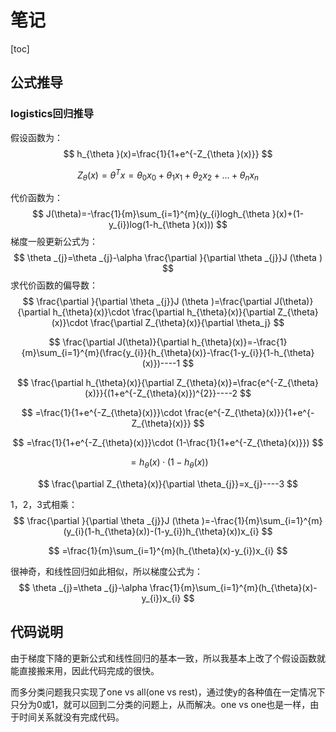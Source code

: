 # 笔记

[toc]

## 公式推导

### logistics回归推导

假设函数为：
$$
h_{\theta }(x)=\frac{1}{1+e^{-Z_{\theta }(x)}}
$$

$$
Z_{\theta }(x)=\theta ^{T}x=\theta _{0}x_{0}+\theta _{1}x_{1}+\theta _{2}x_{2}+...+\theta _{n}x_{n}
$$

代价函数为：
$$
J(\theta)=-\frac{1}{m}\sum_{i=1}^{m}(y_{i}logh_{\theta }(x)+(1-y_{i})log(1-h_{\theta }(x)))
$$
梯度一般更新公式为：
$$
\theta _{j}=\theta _{j}-\alpha \frac{\partial }{\partial \theta _{j}}J (\theta )
$$
求代价函数的偏导数：
$$
\frac{\partial }{\partial \theta _{j}}J (\theta )=\frac{\partial J(\theta)}{\partial h_{\theta}(x)}\cdot \frac{\partial h_{\theta}(x)}{\partial Z_{\theta}(x)}\cdot \frac{\partial Z_{\theta}(x)}{\partial \theta_j}
$$

$$
\frac{\partial J(\theta)}{\partial h_{\theta}(x)}=-\frac{1}{m}\sum_{i=1}^{m}(\frac{y_{i}}{h_{\theta}(x)}-\frac{1-y_{i}}{1-h_{\theta}(x)})----1
$$

$$
\frac{\partial h_{\theta}(x)}{\partial Z_{\theta}(x)}=\frac{e^{-Z_{\theta}(x)}}{(1+e^{-Z_{\theta}(x)})^{2}}----2
$$

$$
=\frac{1}{1+e^{-Z_{\theta}(x)}}\cdot \frac{e^{-Z_{\theta}(x)}}{1+e^{-Z_{\theta}(x)}}
$$

$$
=\frac{1}{1+e^{-Z_{\theta}(x)}}\cdot (1-\frac{1}{1+e^{-Z_{\theta}(x)}})
$$

$$
=h_{\theta}(x)\cdot (1-h_{\theta}(x))
$$

$$
\frac{\partial Z_{\theta}(x)}{\partial \theta_{j}}=x_{j}----3
$$

1，2，3式相乘：
$$
\frac{\partial }{\partial \theta _{j}}J (\theta )=-\frac{1}{m}\sum_{i=1}^{m}(y_{i}(1-h_{\theta}(x))-(1-y_{i})h_{\theta}(x))x_{i}
$$

$$
=\frac{1}{m}\sum_{i=1}^{m}(h_{\theta}(x)-y_{i})x_{i}
$$

很神奇，和线性回归如此相似，所以梯度公式为：
$$
\theta _{j}=\theta _{j}-\alpha \frac{1}{m}\sum_{i=1}^{m}(h_{\theta}(x)-y_{i})x_{i}
$$


## 代码说明

由于梯度下降的更新公式和线性回归的基本一致，所以我基本上改了个假设函数就能直接搬来用，因此代码完成的很快。

而多分类问题我只实现了one vs all(one vs rest)，通过使y的各种值在一定情况下只分为0或1，就可以回到二分类的问题上，从而解决。one vs one也是一样，由于时间关系就没有完成代码。
